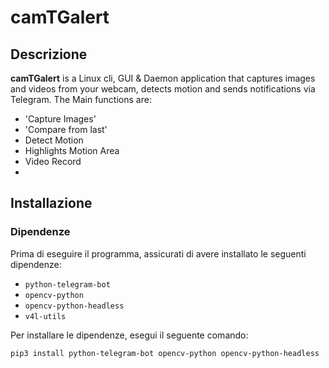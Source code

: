 # camTGalert

## Descrizione
**camTGalert** is a Linux cli, GUI &amp; Daemon application that captures images and videos from your webcam, detects motion and sends notifications via Telegram.
The Main functions are: 
- 'Capture Images'
- 'Compare from last'
- Detect Motion
- Highlights Motion Area
- Video Record
- 

## Installazione

### Dipendenze
Prima di eseguire il programma, assicurati di avere installato le seguenti dipendenze:
- `python-telegram-bot`
- `opencv-python`
- `opencv-python-headless`
- `v4l-utils`

Per installare le dipendenze, esegui il seguente comando:
```bash
pip3 install python-telegram-bot opencv-python opencv-python-headless
